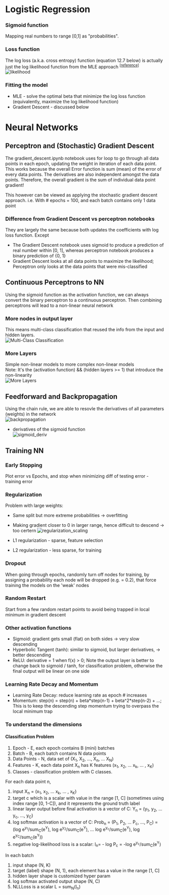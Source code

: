 # Logistic Regression

### Sigmoid function
Mapping real numbers to range [0,1] as "probabilities".

### Loss function
The log loss (a.k.a. cross entropy) function (equation 12.7 below) is actually just the log likelihood function from the MLE approach <sup>[[reference](https://www.stat.cmu.edu/~cshalizi/uADA/12/lectures/ch12.pdf)]</sup>  
![likelihood](./images/likelihood.png)

### Fitting the model
* MLE - solve the optimal beta that minimize the log loss function (equivalently, maximize the log likelihood function)
* Gradient Descent - discussed below

# Neural Networks

## Perceptron and (Stochastic) Gradient Descent
The gradient_descent.ipynb notebook uses for loop to go through all data points in each epoch, updating the weight in iteration of each data point. This works because the overall Error function is sum (mean) of the error of every data points. The derivatives are also independent amongst the data points. Therefore, the overall gradient is the sum of individual data point gradient!

This however can be viewed as applying the stochastic gradient descent approach. i.e. With # epochs = 100, and each batch contains only 1 data point

### Difference from Gradient Descent vs perceptron notebooks
They are largely the same because both updates the coefficients with log loss function. Except
* The Gradient Descent notebook uses sigmoid to produce a prediction of real number within [0, 1], whereas perceptron notebook produces a binary prediction of {0, 1}
* Gradient Descent looks at all data points to maximize the likelihood; Perceptron only looks at the data points that were mis-classified

## Continuous Perceptrons to NN
Using the sigmoid function as the activation function, we can always convert the binary perceptron to a continuous perceptron. Then combining perceptrons will lead to a non-linear neural network 

### More nodes in output layer
This means multi-class classification that reused the info from the input and hidden layers.  
![Multi-Class Classification](./images/multi_nodes.png?raw=true "Multi-Class Classification")

### More Layers 
Simple non-linear models to more complex non-linear models  
Note: It's the (activation function) && (hidden layers >= 1) that introduce the non-linearity  
![More Layers](./images/more_layers.png?raw=true "More Layers")

## Feedforward and Backpropagation
Using the chain rule, we are able to resovle the derivatives of all parameters (weights) in the network  
![backpropagation](./images/backpropagation.png)
* derivatives of the sigmoid function  
![sigmoid_deriv](./images/sigmoid_derivatives.png)

## Training NN
### Early Stopping
Plot error vs Epochs, and stop when minimizing diff of testing error - training error

### Regularization
Problem with large weights:
* Same split but more extreme probabilities -> overfitting
* Making gradient closer to 0 in larger range, hence difficult to descend -> too certern
![regularization_scaling](./images/regularization_scaling_weights.png)

* L1 regularization - sparse, feature selection 
* L2 regularization - less sparse, for training

### Dropout
When going through epochs, randomly turn off nodes for training, by assigning a probability each node will be dropped (e.g. = 0.2), that force training the models on the 'weak' nodes

### Random Restart
Start from a few random restart points to avoid being trapped in local minimum in gradient descent

### Other activation functions
* Sigmoid: gradient gets small (flat) on both sides -> very slow descending
* Hyperbolic Tangent (tanh): similar to sigmoid, but larger derivatives, -> better descending
* ReLU: derivative = 1 when f(x) > 0; Note the output layer is better to change back to sigmoid / tanh, for classification problem, otherwise the final output will be linear on one side

### Learning Rate Decay and Momentum
* Learning Rate Decay: reduce learning rate as epoch # increases
* Momentum: step(n) = step(n) + beta\*step(n-1) + beta^2\*step(n-2) + ...; This is to keep the descending step momentum trying to overpass the local minimum trap

### To understand the dimensions
#### Classification Problem
1. Epoch - E, each epoch contains B (mini) batches
1. Batch - B, each batch contains N data points
1. Data Points - N, data set of (X<sub>1</sub>, X<sub>2</sub>, ..., X<sub>n</sub>, ... X<sub>N</sub>)
1. Features - K, each data point X<sub>n</sub> has K features (x<sub>1</sub>, x<sub>2</sub>, ... x<sub>k</sub>, ... , x<sub>K</sub>)
1. Classes - classification problem with C classes.

For each data point n,
1. input X<sub>n</sub> = (x<sub>1</sub>, x<sub>2</sub>, ... x<sub>k</sub>, ... , x<sub>K</sub>)
1. target c which is a scalar with value in the range [1, C] (sometimes using index range [0, 1-C]), and it represents the ground truth label
1. linear layer output before final activation is a vector of C: Y<sub>n</sub> = (y<sub>1</sub>, y<sub>2</sub>, ... y<sub>c</sub>, ..., y<sub>C</sub>)
1. log softmax activation is a vector of C: Prob<sub>n</sub> = (P<sub>1</sub>, P<sub>2</sub>, ... P<sub>c</sub>, ..., P<sub>C</sub>) = (log e<sup>y<sub>1</sub></sup>/sum<sub>C</sub>(e<sup>Y</sup>), log e<sup>y<sub>2</sub></sup>/sum<sub>C</sub>(e<sup>Y</sup>), ... log e<sup>y<sub>c</sub></sup>/sum<sub>C</sub>(e<sup>Y</sup>), log e<sup>y<sub>C</sub></sup>/sum<sub>C</sub>(e<sup>Y</sup>))
1. negative log-likelihood loss is a scalar: l<sub>n</sub>= - log P<sub>c</sub> = -log e<sup>y<sub>c</sub></sup>/sum<sub>C</sub>(e<sup>Y</sup>)

In each batch
1. input shape (N, K)
1. target (label) shape (N, 1), each element has a value in the range [1, C]
1. hidden layer shape is customized hyper param
1. log softmax activated output shape (N, C)
1. NLLLoss is a scalar L = sum<sub>N</sub>(l<sub>n</sub>)
